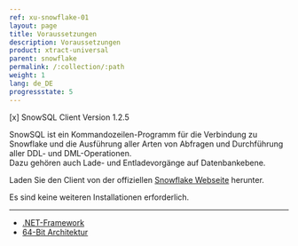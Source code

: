 ```yaml
---
ref: xu-snowflake-01
layout: page
title: Voraussetzungen
description: Voraussetzungen
product: xtract-universal
parent: snowflake
permalink: /:collection/:path
weight: 1
lang: de_DE
progressstate: 5
---
```


[x] SnowSQL Client Version 1.2.5

SnowSQL ist ein Kommandozeilen-Programm für die Verbindung zu Snowflake und die Ausführung aller Arten von Abfragen und Durchführung aller DDL- und DML-Operationen. <br>
Dazu gehören auch Lade- und Entladevorgänge auf Datenbankebene.

Laden Sie den Client von der offiziellen [Snowflake Webseite](https://sfc-repo.snowflakecomputing.com/snowsql/bootstrap/1.2/windows_x86_64/index.html) herunter.

Es sind keine weiteren Installationen erforderlich.

*****
- [.NET-Framework](../../einfuehrung/systemvoraussetzungen#andere-anwendungen-und-frameworks)
- [64-Bit Architektur](../../einfuehrung/systemvoraussetzungen#hardware-anforderungen)

